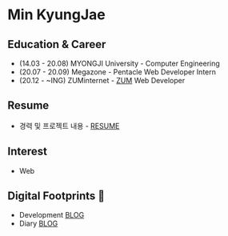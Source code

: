# Min KyungJae

## Education & Career 
- (14.03 - 20.08) MYONGJI University - Computer Engineering
- (20.07 - 20.09) Megazone - Pentacle Web Developer Intern
- (20.12 -  ~ING) ZUMinternet - [ZUM](https://zum.com/) Web Developer 

## Resume
- 경력 및 프로젝트 내용 - [RESUME](https://github.com/ggomjae/ggomjae_resume/blob/main/README.md)

## Interest 
- Web 

## Digital Footprints 🌱
- Development [BLOG](https://velog.io/@ggomjae)
- Diary [BLOG](https://blog.naver.com/ggomjae)

